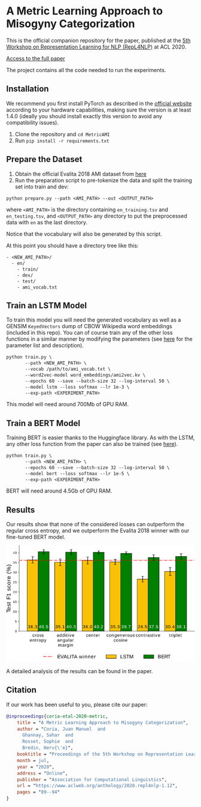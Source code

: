 # A Metric Learning Approach to Misogyny Categorization

This is the official companion repository for the paper, published at the [5th Workshop on Representation Learning for NLP (RepL4NLP)](https://sites.google.com/view/repl4nlp2020/home) at ACL 2020.

[Access to the full paper](https://www.aclweb.org/anthology/2020.repl4nlp-1.12/)

The project contains all the code needed to run the experiments.

## Installation

We recommend you first install PyTorch as described in the [official website](https://pytorch.org/) according to your hardware capabilities, making sure the version is at least 1.4.0 (ideally you should install exactly this version to avoid any compatibility issues).

1. Clone the repository and `cd MetricAMI`
2. Run `pip install -r requirements.txt`

## Prepare the Dataset

1. Obtain the official Evalita 2018 AMI dataset from [here](https://github.com/evalita2018/data/tree/master/AMI)
2. Run the preparation script to pre-tokenize the data and split the training set into train and dev:

```shell
python prepare.py --path <AMI_PATH> --out <OUTPUT_PATH>
```

where `<AMI_PATH>` is the directory containing `en_training.tsv` and `en_testing.tsv`, and `<OUTPUT_PATH>` any directory to put the preprocessed data with `en` as the last directory.

Notice that the vocabulary will also be generated by this script.

At this point you should have a directory tree like this:
```
- <NEW_AMI_PATH>/
  - en/
    - train/
    - dev/
    - test/
    - ami_vocab.txt
```

## Train an LSTM Model

To train this model you will need the generated vocabulary as well as a GENSIM `KeyedVectors` dump of CBOW Wikipedia word embeddings (included in this repo).
You can of course train any of the other loss functions in a similar manner by modifying the parameters (see [here](args.py) for the parameter list and description).

```shell
python train.py \
       --path <NEW_AMI_PATH> \
       --vocab /path/to/ami_vocab.txt \
       --word2vec-model word_embeddings/ami2vec.kv \
       --epochs 60 --save --batch-size 32 --log-interval 50 \
       --model lstm --loss softmax --lr 1e-3 \
       --exp-path <EXPERIMENT_PATH>
```

This model will need around 700Mb of GPU RAM.

## Train a BERT Model

Training BERT is easier thanks to the Huggingface library.
As with the LSTM, any other loss function from the paper can also be trained (see [here](args.py)).

```shell
python train.py \
       --path <NEW_AMI_PATH> \
       --epochs 60 --save --batch-size 32 --log-interval 50 \
       --model bert --loss softmax --lr 1e-5 \
       --exp-path <EXPERIMENT_PATH>
```

BERT will need around 4.5Gb of GPU RAM.

## Results

Our results show that none of the considered losses can outperform the regular cross entropy, and we outperform the Evalita 2018 winner with our fine-tuned BERT model.

<p align="center">
  <img src="ami_results.png" width="520">
</p>

A detailed analysis of the results can be found in the paper.

## Citation

If our work has been useful to you, please cite our paper:

```bibtex
@inproceedings{coria-etal-2020-metric,
    title = "A Metric Learning Approach to Misogyny Categorization",
    author = "Coria, Juan Manuel  and
      Ghannay, Sahar  and
      Rosset, Sophie  and
      Bredin, Herv{\'e}",
    booktitle = "Proceedings of the 5th Workshop on Representation Learning for NLP",
    month = jul,
    year = "2020",
    address = "Online",
    publisher = "Association for Computational Linguistics",
    url = "https://www.aclweb.org/anthology/2020.repl4nlp-1.12",
    pages = "89--94"
}
```
